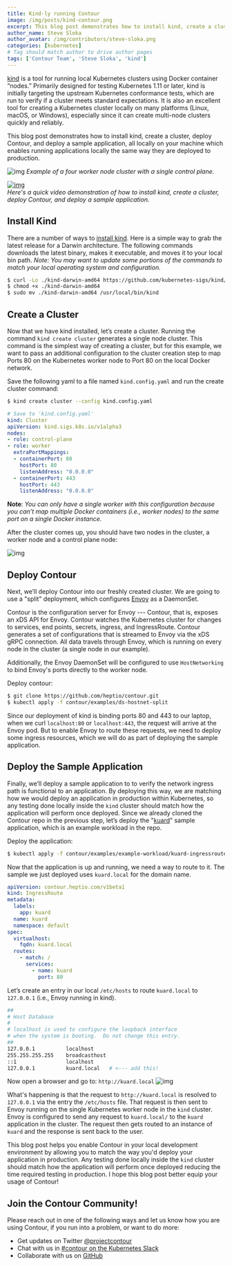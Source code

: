 ```yaml
---
title: Kind-ly running Contour
image: /img/posts/kind-contour.png
excerpt: This blog post demonstrates how to install kind, create a cluster, deploy Contour, and then deploy a sample application, all locally on your machine.
author_name: Steve Sloka
author_avatar: /img/contributors/steve-sloka.png
categories: [kubernetes]
# Tag should match author to drive author pages
tags: ['Contour Team', 'Steve Sloka', 'kind']
---
```


[kind](https://github.com/kubernetes-sigs/kind) is a tool for running local Kubernetes clusters using Docker container “nodes.” Primarily designed for testing Kubernetes 1.11 or later, kind is initially targeting the upstream Kubernetes conformance tests, which are run to verify if a cluster meets standard expectations. It is also an excellent tool for creating a Kubernetes cluster locally on many platforms (Linux, macOS, or Windows), especially since it can create multi-node clusters quickly and reliably.

This blog post demonstrates how to install kind, create a cluster, deploy Contour, and deploy a sample application, all locally on your machine which enables running applications locally the same way they are deployed to production. 

![img](/img/posts/kind-contour.png)
*Example of a four worker node cluster with a single control plane.*

[![img](/img/posts/kind-contour-video.png)](https://youtu.be/j97MueCYcvc)  
*Here's a quick video demonstration of how to install kind, create a cluster, deploy Contour, and deploy a sample application.*

## Install Kind

There are a number of ways to [install kind](https://github.com/kubernetes-sigs/kind#installation-and-usage). Here is a simple way to grab the latest release for a Darwin architecture. The following commands downloads the latest binary, makes it executable, and moves it to your local bin path.
*Note: You may want to update some portions of the commands to match your local operating system and configuration.*

```bash
$ curl -Lo ./kind-darwin-amd64 https://github.com/kubernetes-sigs/kind/releases/download/v0.4.0/kind-darwin-amd64
$ chmod +x ./kind-darwin-amd64
$ sudo mv ./kind-darwin-amd64 /usr/local/bin/kind
```

## Create a Cluster

Now that we have kind installed, let’s create a cluster. Running the command `kind create cluster` generates a single node cluster. This command is the simplest way of creating a cluster, but for this example, we want to pass an additional configuration to the cluster creation step to map Ports 80 on the Kubernetes worker node to Port 80 on the local Docker network.

Save the following yaml to a file named `kind.config.yaml` and run the create cluster command:

```bash
$ kind create cluster --config kind.config.yaml
```

```yaml
# Save to 'kind.config.yaml'
kind: Cluster
apiVersion: kind.sigs.k8s.io/v1alpha3
nodes:
- role: control-plane
- role: worker
  extraPortMappings:
  - containerPort: 80
    hostPort: 80
    listenAddress: "0.0.0.0"
  - containerPort: 443
    hostPort: 443
    listenAddress: "0.0.0.0"
```

**Note**: *You can only have a single worker with this configuration because you can’t map multiple Docker containers (i.e., worker nodes) to the same port on a single Docker instance.*


After the cluster comes up, you should have two nodes in the cluster, a worker node and a control plane node:

![img](/img/posts/kind-contour2.png)


## Deploy Contour

Next, we’ll deploy Contour into our freshly created cluster. We are going to use a "split" deployment, which configures [Envoy](https://envoyproxy.io) as a DaemonSet. 

Contour is the configuration server for Envoy --- Contour, that is, exposes an xDS API for Envoy. Contour watches the Kubernetes cluster for changes to services, end points, secrets, ingress, and IngressRoute. Contour generates a set of configurations that is streamed to Envoy via the xDS gRPC connection. All data travels through Envoy, which is running on every node in the cluster (a single node in our example).

Additionally, the Envoy DaemonSet will be configured to use `HostNetworking` to bind Envoy's ports directly to the worker node.

Deploy contour:

```bash
$ git clone https://github.com/heptio/contour.git
$ kubectl apply -f contour/examples/ds-hostnet-split
```

Since our deployment of kind is binding ports 80 and 443 to our laptop, when we curl `localhost:80` or `localhost:443`, the request will arrive at the Envoy pod. But to enable Envoy to route these requests, we need to deploy some ingress resources, which we will do as part of deploying the sample application. 

## Deploy the Sample Application

Finally, we’ll deploy a sample application to to verify the network ingress path is functional to an application. By deploying this way, we are matching how we would deploy an application in production within Kubernetes, so any testing done locally inside the `kind` cluster should match how the application will perform once deployed. Since we already cloned the Contour repo in the previous step, let’s deploy the "[kuard](https://github.com/kubernetes-up-and-running/kuard)" sample application, which is an example workload in the repo.

Deploy the application:

```bash
$ kubectl apply -f contour/examples/example-workload/kuard-ingressroute.yaml
```

Now that the application is up and running, we need a way to route to it. The sample we just deployed uses `kuard.local` for the domain name.

```yaml
apiVersion: contour.heptio.com/v1beta1
kind: IngressRoute
metadata:
  labels:
    app: kuard
  name: kuard
  namespace: default
spec:
  virtualhost:
    fqdn: kuard.local
  routes:
    - match: /
      services:
        - name: kuard
          port: 80
```

Let’s create an entry in our local `/etc/hosts` to route `kuard.local` to `127.0.0.1` (i.e., Envoy running in kind).

```bash
##
# Host Database
#
# localhost is used to configure the loopback interface
# when the system is booting.  Do not change this entry.
##
127.0.0.1          localhost
255.255.255.255    broadcasthost
::1                localhost
127.0.0.1          kuard.local   # <--- add this!
```

Now open a browser and go to: `http://kuard.local`
![img](/img/posts/kind-contour3.png) 

What's happening is that the request to `http://kuard.local` is resolved to `127.0.0.1` via the entry the `/etc/hosts` file. That request is then sent to Envoy running on the single Kubernetes worker node in the `kind` cluster. Envoy is configured to send any request to `kuard.local/` to the `kuard` application in the cluster. The request then gets routed to an instance of `kuard` and the response is sent back to the user. 

This blog post helps you enable Contour in your local development environment by allowing you to match the way you'd deploy your application in production. Any testing done locally inside the `kind` cluster should match how the application will perform once deployed reducing the time required testing in production. I hope this blog post better equip your usage of Contour!

## Join the Contour Community!

Please reach out in one of the following ways and let us know how you are using Contour, if you run into a problem, or want to do more:

- Get updates on Twitter [@projectcontour](https://twitter.com/projectcontour)
- Chat with us in [#contour on the Kubernetes Slack](https://kubernetes.slack.com/messages/contour)
- Collaborate with us on [GitHub](https://github.com/heptio/contour)
